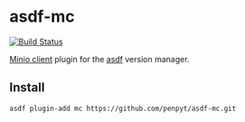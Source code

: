 # asdf-mc

[![Build Status](https://travis-ci.com/penpyt/asdf-mc.svg?branch=master)](https://travis-ci.org/penpyt/asdf-mc)

[Minio client](https://docs.minio.io/docs/minio-client-quickstart-guide) plugin for the [asdf](https://asdf-vm.com/) version manager.

## Install

```
asdf plugin-add mc https://github.com/penpyt/asdf-mc.git
```